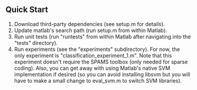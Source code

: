 

## Quick Start

1.  Download third-party dependencies (see setup.m for details).
2.  Update matlab's search path (run setup.m from within Matlab).
3.  Run unit tests (run "runtests" from within Matlab after navigating into the "tests" directory).
4.  Run experiments (see the "experiments" subdirectory).  For now, the only experiment is "classification_experiment_1.m".  Note that this experiment doesn't require the SPAMS toolbox (only needed for sparse coding).  Also, you can get away with using Matlab's native SVM implementation if desired (so you can avoid installing libsvm but you will have to make a small change to eval_svm.m to switch SVM libraries).


